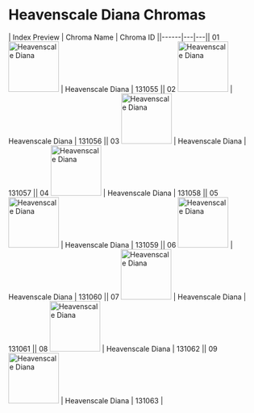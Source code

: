 # Heavenscale Diana Chromas

| Index  Preview | Chroma Name | Chroma ID ||------|---|---|| 01  <img src='https://raw.communitydragon.org/latest/plugins/rcp-be-lol-game-data/global/default/v1/champion-chroma-images/131/131055.png' alt='Heavenscale Diana' width='100'> | Heavenscale Diana | 131055 || 02  <img src='https://raw.communitydragon.org/latest/plugins/rcp-be-lol-game-data/global/default/v1/champion-chroma-images/131/131056.png' alt='Heavenscale Diana' width='100'> | Heavenscale Diana | 131056 || 03  <img src='https://raw.communitydragon.org/latest/plugins/rcp-be-lol-game-data/global/default/v1/champion-chroma-images/131/131057.png' alt='Heavenscale Diana' width='100'> | Heavenscale Diana | 131057 || 04  <img src='https://raw.communitydragon.org/latest/plugins/rcp-be-lol-game-data/global/default/v1/champion-chroma-images/131/131058.png' alt='Heavenscale Diana' width='100'> | Heavenscale Diana | 131058 || 05  <img src='https://raw.communitydragon.org/latest/plugins/rcp-be-lol-game-data/global/default/v1/champion-chroma-images/131/131059.png' alt='Heavenscale Diana' width='100'> | Heavenscale Diana | 131059 || 06  <img src='https://raw.communitydragon.org/latest/plugins/rcp-be-lol-game-data/global/default/v1/champion-chroma-images/131/131060.png' alt='Heavenscale Diana' width='100'> | Heavenscale Diana | 131060 || 07  <img src='https://raw.communitydragon.org/latest/plugins/rcp-be-lol-game-data/global/default/v1/champion-chroma-images/131/131061.png' alt='Heavenscale Diana' width='100'> | Heavenscale Diana | 131061 || 08  <img src='https://raw.communitydragon.org/latest/plugins/rcp-be-lol-game-data/global/default/v1/champion-chroma-images/131/131062.png' alt='Heavenscale Diana' width='100'> | Heavenscale Diana | 131062 || 09  <img src='https://raw.communitydragon.org/latest/plugins/rcp-be-lol-game-data/global/default/v1/champion-chroma-images/131/131063.png' alt='Heavenscale Diana' width='100'> | Heavenscale Diana | 131063 |